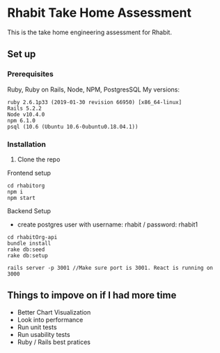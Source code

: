 # Rhabit Take Home Assessment
This is the take home engineering assessment for Rhabit. 

## Set up
### Prerequisites
Ruby, Ruby on Rails, Node, NPM, PostgresSQL
My versions:
```
ruby 2.6.1p33 (2019-01-30 revision 66950) [x86_64-linux]
Rails 5.2.2
Node v10.4.0
npm 6.1.0
psql (10.6 (Ubuntu 10.6-0ubuntu0.18.04.1))
```

### Installation
1. Clone the repo

Frontend setup
```
cd rhabitorg
npm i
npm start
```

Backend Setup
* create postgres user with username: rhabit / password: rhabit1
```
cd rhabitOrg-api
bundle install
rake db:seed
rake db:setup

rails server -p 3001 //Make sure port is 3001. React is running on 3000
```

## Things to impove on if I had more time
* Better Chart Visualization
* Look into performance
* Run unit tests
* Run usability tests
* Ruby / Rails best pratices

